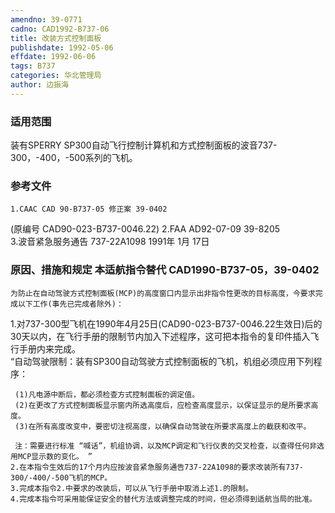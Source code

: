 ```yaml
---
amendno: 39-0771  
cadno: CAD1992-B737-06  
title: 改装方式控制面板  
publishdate: 1992-05-06  
effdate: 1992-06-06  
tags: B737  
categories: 华北管理局  
author: 边振海  
---
```

  
### 适用范围  
装有SPERRY SP300自动飞行控制计算机和方式控制面板的波音737-300，-400，-500系列的飞机。  
  
<!--more-->  
### 参考文件  
    1.CAAC CAD 90-B737-05 修正案 39-0402  
 (原编号 CAD90-023-B737-0046.22)    2.FAA AD92-07-09 39-8205  
    3.波音紧急服务通告 737-22A1098 1991年 1月 17日  
  
### 原因、措施和规定 本适航指令替代 CAD1990-B737-05，39-0402  
    为防止在自动驾驶方式控制面板(MCP)的高度窗口内显示出非指令性更改的目标高度，今要求完成以下工作(事先已完成者除外)：  
1.对737-300型飞机在1990年4月25日(CAD90-023-B737-0046.22生效日)后的30天以内，在飞行手册的限制节内加入下述程序，这可把本指令的复印件插入飞行手册内来完成。  
“自动驾驶限制：装有SP300自动驾驶方式控制面板的飞机，机组必须应用下列程序：  
  
     (1)凡电源中断后，都必须检查方式控制面板的调定值。  
     (2)在更改了方式控制面板显示窗内所选高度后，应检查高度显示，以保证显示的是所要求高度。  
     (3)在所有高度改变中，要密切注视高度，以确保自动驾驶在所要求高度上的截获和改平。  
  
     注：需要进行标准 “喊话”，机组协调，以及MCP调定和飞行仪表的交叉检查，以查得任何非选用MCP显示数的变化。 ”  
    2.在本指令生效后的17个月内应按波音紧急服务通告737-22A1098的要求改装所有737-300/-400/-500飞机的MCP。  
    3.完成本指令2.中要求的改装后，可以从飞行手册中取消上述1.的限制。  
    4.完成本指令可采用能保证安全的替代方法或调整完成的时间，但必须得到适航当局的批准。  
  
